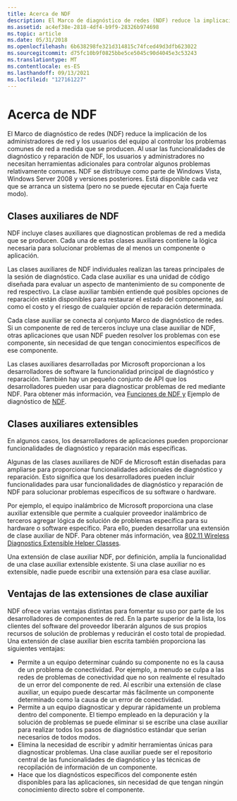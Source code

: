 ```yaml
---
title: Acerca de NDF
description: El Marco de diagnóstico de redes (NDF) reduce la implicación de los administradores de red y los usuarios del equipo al controlar los problemas comunes de red a medida que se producen.
ms.assetid: ac4ef38e-2818-4df4-b9f9-28326b974698
ms.topic: article
ms.date: 05/31/2018
ms.openlocfilehash: 6b638298fe321d314815c74fced49d3dfb623022
ms.sourcegitcommit: d75fc10b9f0825bbe5ce5045c90d4045e3c53243
ms.translationtype: MT
ms.contentlocale: es-ES
ms.lasthandoff: 09/13/2021
ms.locfileid: "127161227"
---
```

# <a name="about-ndf"></a>Acerca de NDF

El Marco de diagnóstico de redes (NDF) reduce la implicación de los administradores de red y los usuarios del equipo al controlar los problemas comunes de red a medida que se producen. Al usar las funcionalidades de diagnóstico y reparación de NDF, los usuarios y administradores no necesitan herramientas adicionales para controlar algunos problemas relativamente comunes. NDF se distribuye como parte de Windows Vista, Windows Server 2008 y versiones posteriores. Está disponible cada vez que se arranca un sistema (pero no se puede ejecutar en Caja fuerte modo).

## <a name="ndf-helper-classes"></a>Clases auxiliares de NDF

NDF incluye clases auxiliares que diagnostican problemas de red a medida que se producen. Cada una de estas clases auxiliares contiene la lógica necesaria para solucionar problemas de al menos un componente o aplicación.

Las clases auxiliares de NDF individuales realizan las tareas principales de la sesión de diagnóstico. Cada clase auxiliar es una unidad de código diseñada para evaluar un aspecto de mantenimiento de su componente de red respectivo. La clase auxiliar también entiende qué posibles opciones de reparación están disponibles para restaurar el estado del componente, así como el costo y el riesgo de cualquier opción de reparación determinada.

Cada clase auxiliar se conecta al conjunto Marco de diagnóstico de redes. Si un componente de red de terceros incluye una clase auxiliar de NDF, otras aplicaciones que usan NDF pueden resolver los problemas con ese componente, sin necesidad de que tengan conocimientos específicos de ese componente.

Las clases auxiliares desarrolladas por Microsoft proporcionan a los desarrolladores de software la funcionalidad principal de diagnóstico y reparación. También hay un pequeño conjunto de API que los desarrolladores pueden usar para diagnosticar problemas de red mediante NDF. Para obtener más información, vea [Funciones de NDF y](ndf-functions.md) Ejemplo de diagnóstico de [NDF](ndf-diagnostics-example.md).

## <a name="extensible-helper-classes"></a>Clases auxiliares extensibles

En algunos casos, los desarrolladores de aplicaciones pueden proporcionar funcionalidades de diagnóstico y reparación más específicas.

Algunas de las clases auxiliares de NDF de Microsoft están diseñadas para ampliarse para proporcionar funcionalidades adicionales de diagnóstico y reparación. Esto significa que los desarrolladores pueden incluir funcionalidades para usar funcionalidades de diagnóstico y reparación de NDF para solucionar problemas específicos de su software o hardware.

Por ejemplo, el equipo inalámbrico de Microsoft proporciona una clase auxiliar extensible que permite a cualquier proveedor inalámbrico de terceros agregar lógica de solución de problemas específica para su hardware o software específico. Para ello, pueden desarrollar una extensión de clase auxiliar de NDF. Para obtener más información, vea [802.11 Wireless Diagnostics Extensible Helper Classes](802-11-wireless-diagnostics-extensible-helper-classes.md).

Una extensión de clase auxiliar NDF, por definición, amplía la funcionalidad de una clase auxiliar extensible existente. Si una clase auxiliar no es extensible, nadie puede escribir una extensión para esa clase auxiliar.

## <a name="benefits-of-helper-class-extensions"></a>Ventajas de las extensiones de clase auxiliar

NDF ofrece varias ventajas distintas para fomentar su uso por parte de los desarrolladores de componentes de red. En la parte superior de la lista, los clientes del software del proveedor liberarán algunos de sus propios recursos de solución de problemas y reducirán el costo total de propiedad. Una extensión de clase auxiliar bien escrita también proporciona las siguientes ventajas:

-   Permite a un equipo determinar cuándo su componente no es la causa de un problema de conectividad. Por ejemplo, a menudo se culpa a las redes de problemas de conectividad que no son realmente el resultado de un error del componente de red. Al escribir una extensión de clase auxiliar, un equipo puede descartar más fácilmente un componente determinado como la causa de un error de conectividad.
-   Permite a un equipo diagnosticar y depurar rápidamente un problema dentro del componente. El tiempo empleado en la depuración y la solución de problemas se puede eliminar si se escribe una clase auxiliar para realizar todos los pasos de diagnóstico estándar que serían necesarios de todos modos.
-   Elimina la necesidad de escribir y admitir herramientas únicas para diagnosticar problemas. Una clase auxiliar puede ser el repositorio central de las funcionalidades de diagnóstico y las técnicas de recopilación de información de un componente.
-   Hace que los diagnósticos específicos del componente estén disponibles para las aplicaciones, sin necesidad de que tengan ningún conocimiento directo sobre el componente.

 

 




